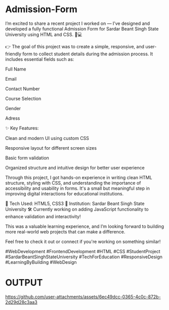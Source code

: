 # Admission-Form
I’m excited to share a recent project I worked on — I’ve designed and developed a fully functional Admission Form for Sardar Beant Singh State University using HTML and CSS. 📄💻

👉 The goal of this project was to create a simple, responsive, and user-friendly form to collect student details during the admission process. It includes essential fields such as:

Full Name

Email

Contact Number

Course Selection

Gender

Adress

✨ Key Features:

Clean and modern UI using custom CSS

Responsive layout for different screen sizes

Basic form validation

Organized structure and intuitive design for better user experience

Through this project, I got hands-on experience in writing clean HTML structure, styling with CSS, and understanding the importance of accessibility and usability in forms. It's a small but meaningful step in improving digital interactions for educational institutions.

🔧 Tech Used: HTML5, CSS3
📍 Institution: Sardar Beant Singh State University
🛠️ Currently working on adding JavaScript functionality to enhance validation and interactivity!

This was a valuable learning experience, and I’m looking forward to building more real-world web projects that can make a difference.

Feel free to check it out or connect if you're working on something similar!

#WebDevelopment #FrontendDevelopment #HTML #CSS #StudentProject #SardarBeantSinghStateUniversity #TechForEducation #ResponsiveDesign #LearningByBuilding #WebDesign

# OUTPUT

https://github.com/user-attachments/assets/6ec49dcc-0365-4c0c-872b-2d29d28c3aa3

